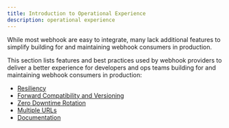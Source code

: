 ```yaml
---
title: Introduction to Operational Experience
description: operational experience
--- 
```


While most webhook are easy to integrate, many lack additional features to simplify building for and maintaining webhook consumers in production.

This section lists features and best practices used by webhook providers to deliver a better experience for developers and ops teams building for and maintaining webhook consumers in production:

- [Resiliency](/ops-experience/resiliency)
- [Forward Compatibility and Versioning](/ops-experience/versioning)
- [Zero Downtime Rotation](/ops-experience/key-rotation)
- [Multiple URLs](/ops-experience/multiple-urls)
- [Documentation](/ops-experience/documentation)